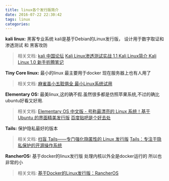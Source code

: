```yaml
---
title: linux各个发行版简介
date: 2016-07-22 22:30:42
tags: linux
categories:
---
```


**kali linux:**  黑客专业系统 kali是基于Debian的Linux发行版， 设计用于数字取证和渗透测试 和 黑客攻防
>相关文档:
[kali 中国论坛](http://www.kali.org.cn/forum.php?gid=67)
[ Kali Linux渗透测试实战 1.1 Kali Linux简介 ](http://blog.chinaunix.net/uid-26349264-id-4041727.html)
[Kali Linux 1.0 新手折腾笔记](http://www.2cto.com/Article/201304/200418.html)

**Tiny Core linux:** 最小的linux 最主要用于docker 现在服务器上也有人用了
>相关文档:
[麻雀虽小五脏俱全 最小Linux系统试用](http://server.zol.com.cn/189/1892853.html)

**Elementary OS:** 最美linux,这的确不假.虽然很多都是仿照苹果系统,不过的确比ubuntu好看又好用.
>相关文档:
[Elementary OS 中文版 - 号称最漂亮的 Linux 系统！基于 Ubuntu 的界面精美发行版](http://www.iplaysoft.com/elementary-os.html)
[百度贴吧是个好去处](http://tieba.baidu.com/f?kw=elementaryos&fr=ala0&tpl=5)

**Tails:**  保护隐私最好的版本
>相关文档:
[扫盲 Tails——专门强化隐匿性的 Linux 发行版](http://www.tuicool.com/articles/fEfU3q)
[Tails：专注于隐私保护的开源操作系统](http://www.csdn.net/article/2014-04-16/2819330)

**RancherOS:** 基于docker的linux发行版 处理内核以外全是docker运行的 所以也非常的小
>相关文档:
[基于Docker的Linux发行版：RancherOS](http://www.open-open.com/lib/view/open1425256532072.html)